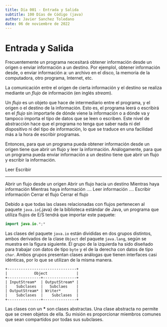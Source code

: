 ```yaml
---
title: Día 001 - Entrada y Salida
subtitle: 100 Días de Código (java)
author: Javier Sanchez Toledano
date: 06 de noviembre de 2022
---
```


# Entrada y Salida

Frecuentemente un programa necesitará obtener información desde un origen o enviar información a un destino. Por ejemplol, obtener información desde, o enviar información a: un archivo en el disco, la memoria de la computadora, otro programa, Internet, etc.

La comunicación entre el origen de cierta información y el destino se realiza mediante un *flujo* de información (en inglés *stream*).

Un *flujo* es un objeto que hace de intermediario entre el programa, y el origen o el destino de la información. Esto es, el programa leerá o escribirá en el *flujo* sin importarle de dónde viene la información o a dónde va y tampoco importa el tipo de datos que se leen o escriben. Este nivel de abstracción hace que el programa no tenga que saber nada ni del dispositivo ni del tipo de información, lo que se traduce en una facilidad más a la hora de escribir programas.

Entonces, para que un programa pueda obtener información desde un origen tiene que abrir un flujo y leer la información. Análogamente, para que un programa pueda enviar información a un destino tiene que abrir un flujo y escribir la información.

  Leer                             Escribir
  -------------------------------- ---------------------------------
  Abrir un flujo desde un origen   Abrir un flujo hacia un destino
  Mientras haya información        Mientras haya información
  .... Leer información            .... Escribir información
  Cerrar el flujo                  Cerrar el flujo

Debido a que todas las clases relacionadas con flujos pertenecen al paquete `java.io`{.java} de la biblioteca estándar de Java, un programa que utiliza flujos de E/S tendrá que importar este paquete:

``` java
import java.io.*;*
```

Las clases del paquete `java.io` están divididas en dos grupos distintos, ambos derivados de la clase `Object` del paquete `java.lang`, según se muestra en la figura siguiente. El grupo de la izquierda ha sido diseñado para trabajar con datos de tipo `byte` y el de la derecha con datos de tipo `char`. Ambos grupos presentan clases análogas que tienen interfaces casi idénticas, por lo que se utilizan de la misma manera.


```
+-------------------------------+
|            Object             |
+---------------+---------------+
| InputStream*  | OutputStream* |
|    Subclases  |   Subclaes    |
| OutputStream* | Writer*       |
|    Subclases  |    Subclases  |
+---------------+---------------+
```

Las clases con un __*__ son clases abstractas. Una clase abstracta no permite que se creen objetos de ella. Su misión es proporcionar miembros comunes que sean compartidos por todas sus subclases.



